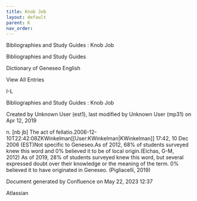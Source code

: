 ```yaml
---
title: Knob Job
layout: default
parent: K
nav_order:
---
```


Bibliographies and Study Guides : Knob Job

Bibliographies and Study Guides

Dictionary of Geneseo English

View All Entries

I-L

Bibliographies and Study Guides : Knob Job

Created by  Unknown User (est1), last modified by  Unknown User (mp31) on Apr 12, 2019

n. [nb jb] The act of fellatio.2006-12-10T22:42:08ZKWinkelman[[User:KWinkelman|KWinkelman]] 17:42, 10 Dec 2006 (EST)Not specific to Geneseo.As of 2012, 68% of students surveyed knew this word and 0% believed it to be of local origin.(Eichas, G-M, 2012) As of 2019, 28% of students surveyed knew this word, but several expressed doubt over their knowledge or the meaning of the term. 0% believed it to have originated in Geneseo. (Pigliacelli, 2019)

Document generated by Confluence on May 22, 2023 12:37

Atlassian
